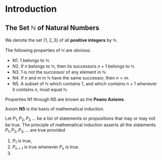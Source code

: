 # Introduction

## The Set $\mathbb{N}$ of Natural Numbers

We denote the set $\{ 1, 2, 3\}$ of all **positive integers** by $\mathbb{N}$.

The following properties of $\mathbb{N}$ are obvious:

* N1. $1$ belongs to $\mathbb{N}$.
* N2. If $n$ belongs to $\mathbb{N}$, then its successors $n+1$ belongs to $\mathbb{N}$.
* N3. $1$ is not the successor of any element in $\mathbb{N}$.
* N4. If $n$ and $m$ in $\mathbb{N}$ have the same successor, then $n=m$.
* N5. A subset of $\mathbb{N}$ which contains $1$, and which contains $n+1$ whenever
it contains $n$, must equal $\mathbb{N}$.

Properties N1 through N5 are known as the **Peano Axioms**.

Axiom **N5** is the basis of mathematical induction.

Let $P_1, P_2, P_3\ ...$ be a list of statements or propositions that may or may not be true. The principle of mathematical induction asserts all the statements $P_1, P_2, P_3, ...$ are true provided

1. $P_1$ is true,
2. $P_{n+1}$ is true whenever $P_n$ is true.
3. 